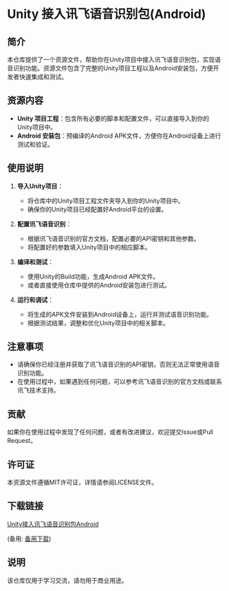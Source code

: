 # Unity 接入讯飞语音识别包(Android)

## 简介

本仓库提供了一个资源文件，帮助你在Unity项目中接入讯飞语音识别包，实现语音识别功能。资源文件包含了完整的Unity项目工程以及Android安装包，方便开发者快速集成和测试。

## 资源内容

- **Unity 项目工程**：包含所有必要的脚本和配置文件，可以直接导入到你的Unity项目中。
- **Android 安装包**：预编译的Android APK文件，方便你在Android设备上进行测试和验证。

## 使用说明

1. **导入Unity项目**：
   - 将仓库中的Unity项目工程文件夹导入到你的Unity项目中。
   - 确保你的Unity项目已经配置好Android平台的设置。

2. **配置讯飞语音识别**：
   - 根据讯飞语音识别的官方文档，配置必要的API密钥和其他参数。
   - 将配置好的参数填入Unity项目中的相应脚本。

3. **编译和测试**：
   - 使用Unity的Build功能，生成Android APK文件。
   - 或者直接使用仓库中提供的Android安装包进行测试。

4. **运行和调试**：
   - 将生成的APK文件安装到Android设备上，运行并测试语音识别功能。
   - 根据测试结果，调整和优化Unity项目中的相关脚本。

## 注意事项

- 请确保你已经注册并获取了讯飞语音识别的API密钥，否则无法正常使用语音识别功能。
- 在使用过程中，如果遇到任何问题，可以参考讯飞语音识别的官方文档或联系讯飞技术支持。

## 贡献

如果你在使用过程中发现了任何问题，或者有改进建议，欢迎提交Issue或Pull Request。

## 许可证

本资源文件遵循MIT许可证，详情请参阅LICENSE文件。

## 下载链接
[Unity接入讯飞语音识别包Android](https://pan.quark.cn/s/6a1f7548fd99) 

(备用: [备用下载](https://pan.baidu.com/s/1mOzUMs8R4cTQ3_9g_G_4sw?pwd=1234))

## 说明

该仓库仅用于学习交流，请勿用于商业用途。
